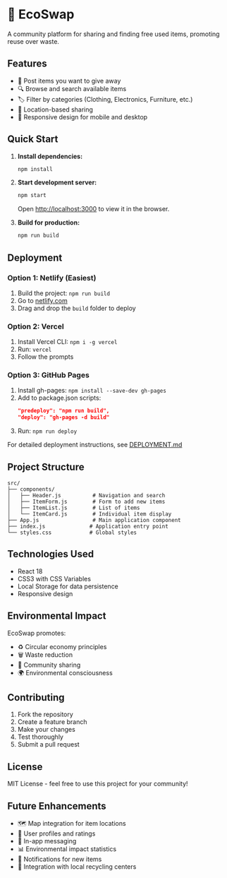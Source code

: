 # 🌱 EcoSwap

A community platform for sharing and finding free used items, promoting reuse over waste.

## Features

- 📝 Post items you want to give away
- 🔍 Browse and search available items
- 🏷️ Filter by categories (Clothing, Electronics, Furniture, etc.)
- 📍 Location-based sharing
- 📱 Responsive design for mobile and desktop

## Quick Start

1. **Install dependencies:**
   ```bash
   npm install
   ```

2. **Start development server:**
   ```bash
   npm start
   ```
   Open [http://localhost:3000](http://localhost:3000) to view it in the browser.

3. **Build for production:**
   ```bash
   npm run build
   ```

## Deployment

### Option 1: Netlify (Easiest)
1. Build the project: `npm run build`
2. Go to [netlify.com](https://netlify.com)
3. Drag and drop the `build` folder to deploy

### Option 2: Vercel
1. Install Vercel CLI: `npm i -g vercel`
2. Run: `vercel`
3. Follow the prompts

### Option 3: GitHub Pages
1. Install gh-pages: `npm install --save-dev gh-pages`
2. Add to package.json scripts:
   ```json
   "predeploy": "npm run build",
   "deploy": "gh-pages -d build"
   ```
3. Run: `npm run deploy`

For detailed deployment instructions, see [DEPLOYMENT.md](./DEPLOYMENT.md)

## Project Structure

```
src/
├── components/
│   ├── Header.js          # Navigation and search
│   ├── ItemForm.js        # Form to add new items
│   ├── ItemList.js        # List of items
│   └── ItemCard.js        # Individual item display
├── App.js                 # Main application component
├── index.js              # Application entry point
└── styles.css            # Global styles
```

## Technologies Used

- React 18
- CSS3 with CSS Variables
- Local Storage for data persistence
- Responsive design

## Environmental Impact

EcoSwap promotes:
- ♻️ Circular economy principles
- 🗑️ Waste reduction
- 🤝 Community sharing
- 🌍 Environmental consciousness

## Contributing

1. Fork the repository
2. Create a feature branch
3. Make your changes
4. Test thoroughly
5. Submit a pull request

## License

MIT License - feel free to use this project for your community!

## Future Enhancements

- 🗺️ Map integration for item locations
- 👤 User profiles and ratings
- 💬 In-app messaging
- 📊 Environmental impact statistics
- 🔔 Notifications for new items
- 🏪 Integration with local recycling centers
